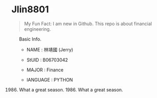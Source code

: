 Jlin8801
========

> My Fun Fact: I am new in Github.
> This repo is about financial engineering.

<ol>
Basic Info.

* NAME : 林靖國 (Jerry)

* StUID : B06703042

* MAJOR : Finance

* lANGUAGE : PYTHON
</ol>

1986. What a great season.
1986\. What a great season.
